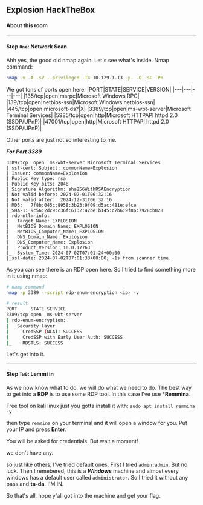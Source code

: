 ## Explosion HackTheBox
#### About this room
___

#### Step `0ne`: Network Scan
Ahh yes, the good old nmap again. Let's see what's inside.
Nmap command:
```bash
nmap -v -A -sV --privileged -T4 10.129.1.13 -p- -O -sC -Pn
```
We got tons of ports open here.
|PORT|STATE|SERVICE|VERSION|
|---|---|---|---|
|135/tcp|open|msrpc|Microsoft Windows RPC|
|139/tcp|open|netbios-ssn|Microsoft Windows netbios-ssn|
|445/tcp|open|microsoft-ds?|X|
|3389/tcp|open|ms-wbt-server|Microsoft Terminal Services|
|5985/tcp|open|http|Microsoft HTTPAPI httpd 2.0 (SSDP/UPnP)|
|47001/tcp|open|http|Microsoft HTTPAPI httpd 2.0 (SSDP/UPnP)|

Other ports are just not so interesting to me.

***For Port 3389***
```terminal
3389/tcp  open  ms-wbt-server Microsoft Terminal Services
| ssl-cert: Subject: commonName=Explosion
| Issuer: commonName=Explosion
| Public Key type: rsa
| Public Key bits: 2048
| Signature Algorithm: sha256WithRSAEncryption
| Not valid before: 2024-07-01T06:32:16
| Not valid after:  2024-12-31T06:32:16
| MD5:   7f8b:045c:8958:3b23:9f09:d5ac:481e:efce
|_SHA-1: 9c56:2dc9:c36f:6132:42be:b145:c7b6:9f86:7928:b828
| rdp-ntlm-info: 
|   Target_Name: EXPLOSION
|   NetBIOS_Domain_Name: EXPLOSION
|   NetBIOS_Computer_Name: EXPLOSION
|   DNS_Domain_Name: Explosion
|   DNS_Computer_Name: Explosion
|   Product_Version: 10.0.17763
|_  System_Time: 2024-07-02T07:01:24+00:00
|_ssl-date: 2024-07-02T07:01:33+00:00; -1s from scanner time.
```

As you can see there is an RDP open here. So I tried to find something more in it using nmap:
```bash
# namp command
nmap -p 3389 --script rdp-enum-encryption <ip> -v

# result
PORT     STATE SERVICE
3389/tcp open  ms-wbt-server
| rdp-enum-encryption: 
|   Security layer
|     CredSSP (NLA): SUCCESS
|     CredSSP with Early User Auth: SUCCESS
|_    RDSTLS: SUCCESS

```
Let's get into it.

___
#### Step `Tw0`: Lemmi in
As we now know what to do, we will do what we need to do. The best way to get into a **RDP** is to use some RDP tool. In this case I've use ***Remmina**.

Free tool on kali linux just you gotta install it with:
`sudo apt install remmina -y`

then type `remmina` on your terminal and it will open a window for you. Put your IP and press **Enter**.

You will be asked for credentials. But wait a moment!

we don't have any.

so just like others, I've tried default ones. First I tried `admin:admin`. But no luck. Then I remebered, this is a ***Windows*** machine and almost every windows has a default user called `administrator`. So I tried it without any pass and **ta-da**. I'M IN.

So that's all. hope y'all got into the machine and get your flag.

